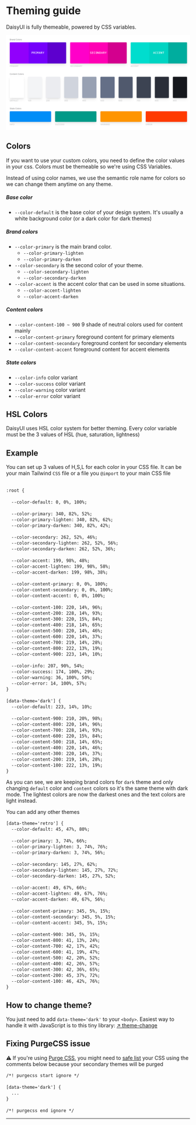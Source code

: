 # Theming guide
DaisyUI is fully themeable, powered by CSS variables.

[![](https://raw.githubusercontent.com/saadeghi/files/main/daisyui/colors.png)](#) 

## Colors
If you want to use your custom colors, you need to define the color values in your css. Colors must be themeable so we're using CSS Variables. 

Instead of using color names, we use the semantic role name for colors so we can change them anytime on any theme.
##### Base color
- `--color-default` is the base color of your design system. It's usually a white background color (or a dark color for dark themes)
##### Brand colors
- `--color-primary` is the main brand color.
  - `--color-primary-lighten`
  - `--color-primary-darken`
- `--color-secondary` is the second color of your theme.
  - `--color-secondary-lighten`
  - `--color-secondary-darken`
- `--color-accent` is the accent color that can be used in some situations.
  - `--color-accent-lighten`
  - `--color-accent-darken`
##### Content colors
- `--color-content-100 ~ 900` 9 shade of neutral colors used for content mainly
- `--color-content-primary` foreground content for primary elements
- `--color-content-secondary` foreground content for secondary elements
- `--color-content-accent` foreground content for accent elements
##### State colors
- `--color-info` color variant
- `--color-success` color variant
- `--color-warning` color variant
- `--color-error` color variant

## HSL Colors
DaisyUI uses HSL color system for better theming. Every color variable must be the 3 values of HSL (hue, saturation, lightness) 

## Example
You can set up 3 values of H,S,L for each color in your CSS file. It can be your main Tailwind `CSS` file or a file you `@import` to your main CSS file

```

:root {

  --color-default: 0, 0%, 100%;

  --color-primary: 340, 82%, 52%;
  --color-primary-lighten: 340, 82%, 62%;
  --color-primary-darken: 340, 82%, 42%;

  --color-secondary: 262, 52%, 46%;
  --color-secondary-lighten: 262, 52%, 56%;
  --color-secondary-darken: 262, 52%, 36%;

  --color-accent: 199, 98%, 48%;
  --color-accent-lighten: 199, 98%, 58%;
  --color-accent-darken: 199, 98%, 38%;

  --color-content-primary: 0, 0%, 100%;
  --color-content-secondary: 0, 0%, 100%;
  --color-content-accent: 0, 0%, 100%;

  --color-content-100: 220, 14%, 96%;
  --color-content-200: 228, 14%, 93%;
  --color-content-300: 220, 15%, 84%;
  --color-content-400: 218, 14%, 65%;
  --color-content-500: 220, 14%, 46%;
  --color-content-600: 220, 14%, 37%;
  --color-content-700: 219, 14%, 28%;
  --color-content-800: 222, 13%, 19%;
  --color-content-900: 223, 14%, 10%;

  --color-info: 207, 90%, 54%;
  --color-success: 174, 100%, 29%;
  --color-warning: 36, 100%, 50%;
  --color-error: 14, 100%, 57%;
}

[data-theme='dark'] {
  --color-default: 223, 14%, 10%;

  --color-content-900: 210, 20%, 98%;
  --color-content-800: 220, 14%, 96%;
  --color-content-700: 228, 14%, 93%;
  --color-content-600: 220, 15%, 84%;
  --color-content-500: 218, 14%, 65%;
  --color-content-400: 220, 14%, 46%;
  --color-content-300: 220, 14%, 37%;
  --color-content-200: 219, 14%, 28%;
  --color-content-100: 222, 13%, 19%;
}
```

As you can see, we are keeping brand colors for `dark` theme and only changing `default` color and `content` colors so it's the same theme with dark mode. The lightest colors are now the darkest ones and the text colors are light instead.

You can add any other themes
```
[data-theme='retro'] {
  --color-default: 45, 47%, 80%;

  --color-primary: 3, 74%, 66%;
  --color-primary-lighten: 3, 74%, 76%;
  --color-primary-darken: 3, 74%, 56%;

  --color-secondary: 145, 27%, 62%;
  --color-secondary-lighten: 145, 27%, 72%;
  --color-secondary-darken: 145, 27%, 52%;

  --color-accent: 49, 67%, 66%;
  --color-accent-lighten: 49, 67%, 76%;
  --color-accent-darken: 49, 67%, 56%;

  --color-content-primary: 345, 5%, 15%;
  --color-content-secondary: 345, 5%, 15%;
  --color-content-accent: 345, 5%, 15%;

  --color-content-900: 345, 5%, 15%;
  --color-content-800: 41, 13%, 24%;
  --color-content-700: 42, 17%, 42%;
  --color-content-600: 41, 19%, 47%;
  --color-content-500: 42, 20%, 52%;
  --color-content-400: 42, 26%, 57%;
  --color-content-300: 42, 36%, 65%;
  --color-content-200: 45, 37%, 72%;
  --color-content-100: 46, 42%, 76%;
}
```

## How to change theme?
You just need to add `data-theme='dark'` to your `<body>`.
Easiest way to handle it with JavaScript is to this tiny library: [↗︎ theme-change](https://github.com/saadeghi/theme-change)

## Fixing PurgeCSS issue
⚠️ If you're using [Purge CSS](https://purgecss.com/), you might need to [safe list](https://purgecss.com/safelisting.html#in-the-css-directly) your CSS using the comments below because your secondary themes will be purged
```
/*! purgecss start ignore */

[data-theme='dark'] {
  ...
}

/*! purgecss end ignore */
```

---
